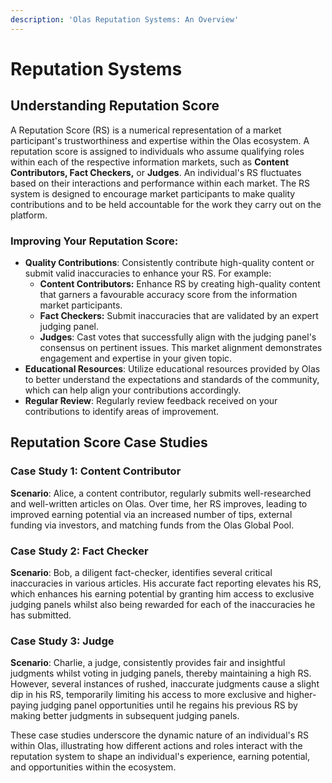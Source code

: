 ```yaml
---
description: 'Olas Reputation Systems: An Overview'
---
```


# Reputation Systems

## Understanding Reputation Score

A Reputation Score (RS) is a numerical representation of a market participant's trustworthiness and expertise within the Olas ecosystem. A reputation score is assigned to individuals who assume qualifying roles within each of the respective information markets, such as **Content Contributors, Fact Checkers,** or **Judges**. An individual's RS fluctuates based on their interactions and performance within each market. The RS system is designed to encourage market participants to make quality contributions and to be held accountable for the work they carry out on the platform.

### Improving Your Reputation Score:

* **Quality Contributions**: Consistently contribute high-quality content or submit valid inaccuracies to enhance your RS. For example:
  * **Content Contributors:** Enhance RS by creating high-quality content that garners a favourable accuracy score from the information market participants.
  * **Fact Checkers:** Submit inaccuracies that are validated by an expert judging panel.
  * **Judges**: Cast votes that successfully align with the judging panel's consensus on pertinent issues. This market alignment demonstrates engagement and expertise in your given topic.
* **Educational Resources**: Utilize educational resources provided by Olas to better understand the expectations and standards of the community, which can help align your contributions accordingly.
* **Regular Review**: Regularly review feedback received on your contributions to identify areas of improvement.

## Reputation Score Case Studies&#x20;

### Case Study 1: Content Contributor

**Scenario**: Alice, a content contributor, regularly submits well-researched and well-written articles on Olas. Over time, her RS improves, leading to improved earning potential via an increased number of tips, external funding via investors, and matching funds from the Olas Global Pool.

### Case Study 2: Fact Checker

**Scenario**: Bob, a diligent fact-checker, identifies several critical inaccuracies in various articles. His accurate fact reporting elevates his RS,  which enhances his earning potential by granting him access to exclusive judging panels whilst also being rewarded for each of the inaccuracies he has submitted.

### Case Study 3: Judge

**Scenario**: Charlie, a judge, consistently provides fair and insightful judgments whilst voting in judging panels, thereby maintaining a high RS. However, several instances of rushed, inaccurate judgments cause a slight dip in his RS, temporarily limiting his access to more exclusive and higher-paying judging panel opportunities until he regains his previous RS by making better judgments in subsequent judging panels.



These case studies underscore the dynamic nature of an individual's RS within Olas, illustrating how different actions and roles interact with the reputation system to shape an individual's experience, earning potential, and opportunities within the ecosystem.
